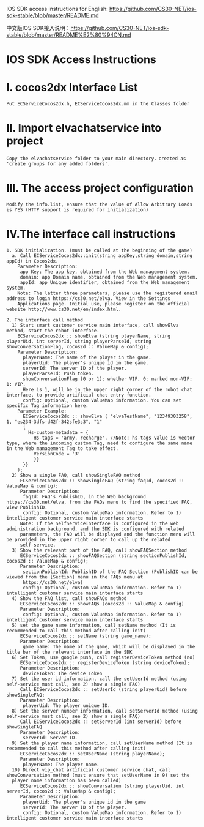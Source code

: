   IOS SDK access instructions for English: https://github.com/CS30-NET/ios-sdk-stable/blob/master/README.md
  
  中文版IOS SDK接入说明：https://github.com/CS30-NET/ios-sdk-stable/blob/master/README%E2%80%94CN.md
# IOS SDK Access Instructions
# Ⅰ. cocos2dx Interface List
    Put ECServiceCocos2dx.h, ECServiceCocos2dx.mm in the Classes folder
# Ⅱ. Import elvachatservice into project
    Copy the elvachatservice folder to your main directory，created as 'create groups for any added folders'.
# Ⅲ. The access project configuration
    Modify the info.list, ensure that the value of Allow Arbitrary Loads is YES (HTTP support is required for initialization)
# Ⅳ.The interface call instructions
    1. SDK initialization. (must be called at the beginning of the game)
      a. Call ECServiceCocos2dx::init(string appKey,string domain,string appId) in Cocos2dx.
        Parameter Description:
         app Key: The app key, obtained from the Web management system.
         domain: app Domain name, obtained from the Web management system.
         appId: app Unique identifier, obtained from the Web management system.
        Note: The latter three parameters, please use the registered email address to login https://cs30.net/elva. View in the Settings
        Applications page. Initial use, please register on the official website http://www.cs30.net/en/index.html.
        
    2. The interface call method
      1) Start smart customer service main interface, call showElva method, start the robot interface.
        ECServiceCocos2dx :: showElva (string playerName, string playerUid, int serverId, string playerParseId, string showConversationFlag, cocos2d :: ValueMap & config);
        Parameter Description:
          playerName: The name of the player in the game.
          playerUid: The player's unique id in the game.
          serverId: The server ID of the player.
          playerParseId: Push token.
          showConversationFlag (0 or 1): whether VIP, 0: marked non-VIP; 1: VIP. 
          Here is 1, will be in the upper right corner of the robot chat interface, to provide artificial chat entry function.
          config: Optional, custom ValueMap information. You can set specific Tag information here.
        Parameter Example:
          ECServiceCocos2dx :: showElva ( "elvaTestName", "12349303258", 1, "es234-3dfs-d42f-342sfe3s3", "1"
          {
            Hs-custom-metadata = {
              Hs-tags = 'army, recharge'. //Note: hs-tags value is vector type, where the incoming custom Tag, need to configure the same name in the Web management Tag to take effect.
              VersionCode = '3'
              }}
          }}
        );
      2) Show a single FAQ, call showSingleFAQ method
         ECServiceCocos2dx :: showSingleFAQ (string faqId, cocos2d :: ValueMap & config);
         Parameter Description:
          faqId: FAQ's PublishID, in the Web background https://cs30.net/elva, from the FAQs menu to find the specified FAQ, view PublishID.
          config: Optional, custom ValueMap information. Refer to 1) intelligent customer service main interface starts
         Note: If the SelfServiceInterface is configured in the web administration background, and the SDK is configured with related
         parameters, the FAQ will be displayed and the function menu will be provided in the upper right corner to call up the related
         self-service.
      3) Show the relevant part of the FAQ, call showFAQSection method
         ECServiceCocos2dx :: showFAQSection (string sectionPublishId, cocos2d :: ValueMap & config);
         Parameter Description:
          sectionPublishId: PublishID of the FAQ Section (PublishID can be viewed from the [Section] menu in the FAQs menu at
          https://cs30.net/elva)
          config: Optional, custom ValueMap information. Refer to 1) intelligent customer service main interface starts
      4) Show the FAQ list, call showFAQs method
         ECServiceCocos2dx :: showFAQs (cocos2d :: ValueMap & config)
         Parameter Description:
          config: Optional, custom ValueMap information. Refer to 1) intelligent customer service main interface starts
      5) set the game name information, call setName method (It is recommended to call this method after calling init)       
         ECServiceCocos2dx :: setName (string game_name);
         Parameter Description:
          game_name: The name of the game, which will be displayed in the title bar of the relevant interface in the SDK
      6) Set Token, use google push, call registerDeviceToken method (no)
         ECServiceCocos2dx :: registerDeviceToken (string deviceToken);
         Parameter Description:
          deviceToken: The device Token
      7) Set the user id information, call the setUserId method (using self-service must call, see 2) show a single FAQ)
         Call ECServiceCocos2dx :: setUserId (string playerUid) before showSingleFAQ;
         Parameter Description:
          playerUid: The player unique ID.
      8) Set the server number information, call setServerId method (using self-service must call, see 2) show a single FAQ)
         Call ECServiceCocos2dx :: setServerId (int serverId) before showSingleFAQ
         Parameter Description:
          serverId: Server ID.
      9) Set the player name information, call setUserName method (It is recommended to call this method after calling init)
         ECServiceCocos2dx :: setUserName (string playerName);
         Parameter Description:
          playerName: The player name.
      10) Direct vip_chat artificial customer service chat, call showConversation method (must ensure that setUserName in 9) set the
      player name information has been called)
         ECServiceCocos2dx :: showConversation (string playerUid, int serverId, cocos2d :: ValueMap & config);
         Parameter Description:
          playerUid: The player's unique id in the game
          serverId: The server ID of the player.
          config: Optional, custom ValueMap information. Refer to 1) intelligent customer service main interface starts
